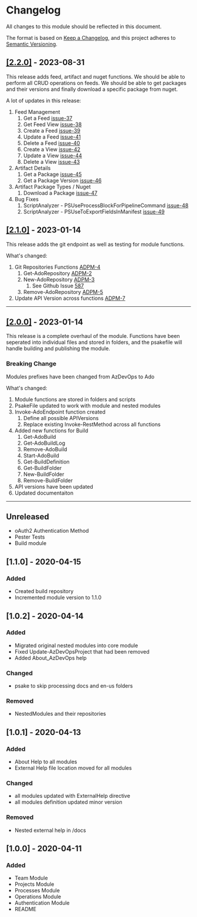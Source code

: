 # Changelog

All changes to this module should be reflected in this document.

The format is based on [Keep a Changelog](https://keepachangelog.com/en/1.0.0/),
and this project adheres to [Semantic Versioning](https://semver.org/spec/v2.0.0.html).

## [[2.2.0]](https://github.com/Azure-Devops-PowerShell-Module/AzDevOps/releases/tag/v2.2.0) - 2023-08-31

This release adds feed, artifact and nuget functions. We should be able to perform all CRUD operations
on feeds. We should be able to get packages and their versions and finally download a specific package
from nuget.

A lot of updates in this release:

1. Feed Management
   1. Get a Feed [issue-37](https://github.com/Azure-Devops-PowerShell-Module/AzDevOps/issues/37)
   2. Get Feed View [issue-38](https://github.com/Azure-Devops-PowerShell-Module/AzDevOps/issues/38)
   3. Create a Feed [issue-39](https://github.com/Azure-Devops-PowerShell-Module/AzDevOps/issues/39)
   4. Update a Feed [issue-41](https://github.com/Azure-Devops-PowerShell-Module/AzDevOps/issues/41)
   5. Delete a Feed [issue-40](https://github.com/Azure-Devops-PowerShell-Module/AzDevOps/issues/40)
   6. Create a View [issue-42](https://github.com/Azure-Devops-PowerShell-Module/AzDevOps/issues/42)
   7. Update a View [issue-44](https://github.com/Azure-Devops-PowerShell-Module/AzDevOps/issues/44)
   8. Delete a View [issue-43](https://github.com/Azure-Devops-PowerShell-Module/AzDevOps/issues/43)
2. Artifact Details
   1. Get a Package [issue-45](https://github.com/Azure-Devops-PowerShell-Module/AzDevOps/issues/45)
   2. Get a Package Version [issue-46](https://github.com/Azure-Devops-PowerShell-Module/AzDevOps/issues/46)
3. Artifact Package Types / Nuget
   1. Download a Package [issue-47](https://github.com/Azure-Devops-PowerShell-Module/AzDevOps/issues/47)
4. Bug Fixes
   1. ScriptAnalyzer - PSUseProcessBlockForPipelineCommand [issue-48](https://github.com/Azure-Devops-PowerShell-Module/AzDevOps/issues/48)
   2. ScriptAnalyzer - PSUseToExportFieldsInManifest [issue-49](https://github.com/Azure-Devops-PowerShell-Module/AzDevOps/issues/49)

## [[2.1.0]](https://github.com/Azure-Devops-PowerShell-Module/AzDevOps/releases/tag/v2.1.0) - 2023-01-14

This release adds the git endpoint as well as testing for module functions.

What's changed:

1. Git Repositories Functions [ADPM-4](https://pattontech.atlassian.net/browse/ADPM-4)
   1. Get-AdoRepository [ADPM-2](https://pattontech.atlassian.net/browse/ADPM-2)
   2. New-AdoRepository [ADPM-3](https://pattontech.atlassian.net/browse/ADPM-3)
      1. See Github Issue [587](https://github.com/MicrosoftDocs/vsts-rest-api-specs/issues/587)
   3. Remove-AdoRepository [ADPM-5](https://pattontech.atlassian.net/browse/ADPM-5)
2. Update API Version across functions [ADPM-7](https://pattontech.atlassian.net/browse/ADPM-7)

---

## [[2.0.0]](https://github.com/Azure-Devops-PowerShell-Module/AzDevOps/releases/tag/v2.0.0) - 2023-01-14

This release is a complete overhaul of the module. Functions have been seperated into individual files and stored in
folders, and the psakefile will handle building and publishing the module.

### Breaking Change

Modules prefixes have been changed from AzDevOps to Ado

What's changed:

1. Module functions are stored in folders and scripts
2. PsakeFile updated to work with module and nested modules
3. Invoke-AdoEndpoint function created
   1. Define all possible APIVersions
   2. Replace existing Invoke-RestMethod across all functions
4. Added new functions for Build
   1. Get-AdoBuild
   2. Get-AdoBuildLog
   3. Remove-AdoBuild
   4. Start-AdoBuild
   5. Get-BuildDefinition
   6. Get-BuildFolder
   7. New-BuildFolder
   8. Remove-BuildFolder
5. API versions have been updated
6. Updated documentaiton

---

## Unreleased

- oAuth2 Authentication Method
- Pester Tests
- Build module

## [1.1.0] - 2020-04-15

### Added

- Created build repository
- Incremented module version to 1.1.0

## [1.0.2] - 2020-04-14

### Added

- Migrated original nested modules into core module
- Fixed Update-AzDevOpsProject that had been removed
- Added About_AzDevOps help

### Changed

- psake to skip processing docs and en-us folders

### Removed

- NestedModules and their repositories

## [1.0.1] - 2020-04-13

### Added

- About Help to all modules
- External Help file location moved for all modules

### Changed

- all modules updated with ExternalHelp directive
- all modules definition updated minor version

### Removed

- Nested external help in /docs

## [1.0.0] - 2020-04-11

### Added

- Team Module
- Projects Module
- Processes Module
- Operations Module
- Authentication Module
- README
